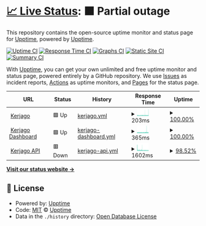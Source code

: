 # [📈 Live Status](https://uptime.kerjago.id): <!--live status--> **🟧 Partial outage**

This repository contains the open-source uptime monitor and status page for [Upptime](https://upptime.js.org), powered by [Upptime](https://github.com/upptime/upptime).

[![Uptime CI](https://github.com/kerjago/upptime/workflows/Uptime%20CI/badge.svg)](https://github.com/kerjago/upptime/actions?query=workflow%3A%22Uptime+CI%22)
[![Response Time CI](https://github.com/kerjago/upptime/workflows/Response%20Time%20CI/badge.svg)](https://github.com/kerjago/upptime/actions?query=workflow%3A%22Response+Time+CI%22)
[![Graphs CI](https://github.com/kerjago/upptime/workflows/Graphs%20CI/badge.svg)](https://github.com/kerjago/upptime/actions?query=workflow%3A%22Graphs+CI%22)
[![Static Site CI](https://github.com/kerjago/upptime/workflows/Static%20Site%20CI/badge.svg)](https://github.com/kerjago/upptime/actions?query=workflow%3A%22Static+Site+CI%22)
[![Summary CI](https://github.com/kerjago/upptime/workflows/Summary%20CI/badge.svg)](https://github.com/kerjago/upptime/actions?query=workflow%3A%22Summary+CI%22)

With [Upptime](https://upptime.js.org), you can get your own unlimited and free uptime monitor and status page, powered entirely by a GitHub repository. We use [Issues](https://github.com/upptime/upptime/issues) as incident reports, [Actions](https://github.com/kerjago/upptime/actions) as uptime monitors, and [Pages](https://uptime.kerjago.id) for the status page.

<!--start: status pages-->
<!-- This summary is generated by Upptime (https://github.com/upptime/upptime) -->
<!-- Do not edit this manually, your changes will be overwritten -->
<!-- prettier-ignore -->
| URL | Status | History | Response Time | Uptime |
| --- | ------ | ------- | ------------- | ------ |
| <img alt="" src="https://icons.duckduckgo.com/ip3/kerjago.id.ico" height="13"> [Kerjago](https://kerjago.id) | 🟩 Up | [kerjago.yml](https://github.com/kerjago/upptime/commits/HEAD/history/kerjago.yml) | <details><summary><img alt="Response time graph" src="./graphs/kerjago/response-time-week.png" height="20"> 203ms</summary><br><a href="https://status.kerjago.id/history/kerjago"><img alt="Response time 631" src="https://img.shields.io/endpoint?url=https%3A%2F%2Fraw.githubusercontent.com%2Fkerjago%2Fupptime%2FHEAD%2Fapi%2Fkerjago%2Fresponse-time.json"></a><br><a href="https://status.kerjago.id/history/kerjago"><img alt="24-hour response time 247" src="https://img.shields.io/endpoint?url=https%3A%2F%2Fraw.githubusercontent.com%2Fkerjago%2Fupptime%2FHEAD%2Fapi%2Fkerjago%2Fresponse-time-day.json"></a><br><a href="https://status.kerjago.id/history/kerjago"><img alt="7-day response time 203" src="https://img.shields.io/endpoint?url=https%3A%2F%2Fraw.githubusercontent.com%2Fkerjago%2Fupptime%2FHEAD%2Fapi%2Fkerjago%2Fresponse-time-week.json"></a><br><a href="https://status.kerjago.id/history/kerjago"><img alt="30-day response time 196" src="https://img.shields.io/endpoint?url=https%3A%2F%2Fraw.githubusercontent.com%2Fkerjago%2Fupptime%2FHEAD%2Fapi%2Fkerjago%2Fresponse-time-month.json"></a><br><a href="https://status.kerjago.id/history/kerjago"><img alt="1-year response time 631" src="https://img.shields.io/endpoint?url=https%3A%2F%2Fraw.githubusercontent.com%2Fkerjago%2Fupptime%2FHEAD%2Fapi%2Fkerjago%2Fresponse-time-year.json"></a></details> | <details><summary><a href="https://status.kerjago.id/history/kerjago">100.00%</a></summary><a href="https://status.kerjago.id/history/kerjago"><img alt="All-time uptime 99.92%" src="https://img.shields.io/endpoint?url=https%3A%2F%2Fraw.githubusercontent.com%2Fkerjago%2Fupptime%2FHEAD%2Fapi%2Fkerjago%2Fuptime.json"></a><br><a href="https://status.kerjago.id/history/kerjago"><img alt="24-hour uptime 100.00%" src="https://img.shields.io/endpoint?url=https%3A%2F%2Fraw.githubusercontent.com%2Fkerjago%2Fupptime%2FHEAD%2Fapi%2Fkerjago%2Fuptime-day.json"></a><br><a href="https://status.kerjago.id/history/kerjago"><img alt="7-day uptime 100.00%" src="https://img.shields.io/endpoint?url=https%3A%2F%2Fraw.githubusercontent.com%2Fkerjago%2Fupptime%2FHEAD%2Fapi%2Fkerjago%2Fuptime-week.json"></a><br><a href="https://status.kerjago.id/history/kerjago"><img alt="30-day uptime 100.00%" src="https://img.shields.io/endpoint?url=https%3A%2F%2Fraw.githubusercontent.com%2Fkerjago%2Fupptime%2FHEAD%2Fapi%2Fkerjago%2Fuptime-month.json"></a><br><a href="https://status.kerjago.id/history/kerjago"><img alt="1-year uptime 99.92%" src="https://img.shields.io/endpoint?url=https%3A%2F%2Fraw.githubusercontent.com%2Fkerjago%2Fupptime%2FHEAD%2Fapi%2Fkerjago%2Fuptime-year.json"></a></details>
| <img alt="" src="https://icons.duckduckgo.com/ip3/dash.kerjago.id.ico" height="13"> [Kerjago Dashboard](https://dash.kerjago.id) | 🟩 Up | [kerjago-dashboard.yml](https://github.com/kerjago/upptime/commits/HEAD/history/kerjago-dashboard.yml) | <details><summary><img alt="Response time graph" src="./graphs/kerjago-dashboard/response-time-week.png" height="20"> 365ms</summary><br><a href="https://status.kerjago.id/history/kerjago-dashboard"><img alt="Response time 775" src="https://img.shields.io/endpoint?url=https%3A%2F%2Fraw.githubusercontent.com%2Fkerjago%2Fupptime%2FHEAD%2Fapi%2Fkerjago-dashboard%2Fresponse-time.json"></a><br><a href="https://status.kerjago.id/history/kerjago-dashboard"><img alt="24-hour response time 359" src="https://img.shields.io/endpoint?url=https%3A%2F%2Fraw.githubusercontent.com%2Fkerjago%2Fupptime%2FHEAD%2Fapi%2Fkerjago-dashboard%2Fresponse-time-day.json"></a><br><a href="https://status.kerjago.id/history/kerjago-dashboard"><img alt="7-day response time 365" src="https://img.shields.io/endpoint?url=https%3A%2F%2Fraw.githubusercontent.com%2Fkerjago%2Fupptime%2FHEAD%2Fapi%2Fkerjago-dashboard%2Fresponse-time-week.json"></a><br><a href="https://status.kerjago.id/history/kerjago-dashboard"><img alt="30-day response time 368" src="https://img.shields.io/endpoint?url=https%3A%2F%2Fraw.githubusercontent.com%2Fkerjago%2Fupptime%2FHEAD%2Fapi%2Fkerjago-dashboard%2Fresponse-time-month.json"></a><br><a href="https://status.kerjago.id/history/kerjago-dashboard"><img alt="1-year response time 775" src="https://img.shields.io/endpoint?url=https%3A%2F%2Fraw.githubusercontent.com%2Fkerjago%2Fupptime%2FHEAD%2Fapi%2Fkerjago-dashboard%2Fresponse-time-year.json"></a></details> | <details><summary><a href="https://status.kerjago.id/history/kerjago-dashboard">100.00%</a></summary><a href="https://status.kerjago.id/history/kerjago-dashboard"><img alt="All-time uptime 99.92%" src="https://img.shields.io/endpoint?url=https%3A%2F%2Fraw.githubusercontent.com%2Fkerjago%2Fupptime%2FHEAD%2Fapi%2Fkerjago-dashboard%2Fuptime.json"></a><br><a href="https://status.kerjago.id/history/kerjago-dashboard"><img alt="24-hour uptime 100.00%" src="https://img.shields.io/endpoint?url=https%3A%2F%2Fraw.githubusercontent.com%2Fkerjago%2Fupptime%2FHEAD%2Fapi%2Fkerjago-dashboard%2Fuptime-day.json"></a><br><a href="https://status.kerjago.id/history/kerjago-dashboard"><img alt="7-day uptime 100.00%" src="https://img.shields.io/endpoint?url=https%3A%2F%2Fraw.githubusercontent.com%2Fkerjago%2Fupptime%2FHEAD%2Fapi%2Fkerjago-dashboard%2Fuptime-week.json"></a><br><a href="https://status.kerjago.id/history/kerjago-dashboard"><img alt="30-day uptime 100.00%" src="https://img.shields.io/endpoint?url=https%3A%2F%2Fraw.githubusercontent.com%2Fkerjago%2Fupptime%2FHEAD%2Fapi%2Fkerjago-dashboard%2Fuptime-month.json"></a><br><a href="https://status.kerjago.id/history/kerjago-dashboard"><img alt="1-year uptime 99.92%" src="https://img.shields.io/endpoint?url=https%3A%2F%2Fraw.githubusercontent.com%2Fkerjago%2Fupptime%2FHEAD%2Fapi%2Fkerjago-dashboard%2Fuptime-year.json"></a></details>
| <img alt="" src="https://icons.duckduckgo.com/ip3/api.kerjago.id.ico" height="13"> [Kerjago API](https://api.kerjago.id/__ping) | 🟥 Down | [kerjago-api.yml](https://github.com/kerjago/upptime/commits/HEAD/history/kerjago-api.yml) | <details><summary><img alt="Response time graph" src="./graphs/kerjago-api/response-time-week.png" height="20"> 1602ms</summary><br><a href="https://status.kerjago.id/history/kerjago-api"><img alt="Response time 1546" src="https://img.shields.io/endpoint?url=https%3A%2F%2Fraw.githubusercontent.com%2Fkerjago%2Fupptime%2FHEAD%2Fapi%2Fkerjago-api%2Fresponse-time.json"></a><br><a href="https://status.kerjago.id/history/kerjago-api"><img alt="24-hour response time 2211" src="https://img.shields.io/endpoint?url=https%3A%2F%2Fraw.githubusercontent.com%2Fkerjago%2Fupptime%2FHEAD%2Fapi%2Fkerjago-api%2Fresponse-time-day.json"></a><br><a href="https://status.kerjago.id/history/kerjago-api"><img alt="7-day response time 1602" src="https://img.shields.io/endpoint?url=https%3A%2F%2Fraw.githubusercontent.com%2Fkerjago%2Fupptime%2FHEAD%2Fapi%2Fkerjago-api%2Fresponse-time-week.json"></a><br><a href="https://status.kerjago.id/history/kerjago-api"><img alt="30-day response time 1527" src="https://img.shields.io/endpoint?url=https%3A%2F%2Fraw.githubusercontent.com%2Fkerjago%2Fupptime%2FHEAD%2Fapi%2Fkerjago-api%2Fresponse-time-month.json"></a><br><a href="https://status.kerjago.id/history/kerjago-api"><img alt="1-year response time 1546" src="https://img.shields.io/endpoint?url=https%3A%2F%2Fraw.githubusercontent.com%2Fkerjago%2Fupptime%2FHEAD%2Fapi%2Fkerjago-api%2Fresponse-time-year.json"></a></details> | <details><summary><a href="https://status.kerjago.id/history/kerjago-api">98.52%</a></summary><a href="https://status.kerjago.id/history/kerjago-api"><img alt="All-time uptime 96.65%" src="https://img.shields.io/endpoint?url=https%3A%2F%2Fraw.githubusercontent.com%2Fkerjago%2Fupptime%2FHEAD%2Fapi%2Fkerjago-api%2Fuptime.json"></a><br><a href="https://status.kerjago.id/history/kerjago-api"><img alt="24-hour uptime 99.84%" src="https://img.shields.io/endpoint?url=https%3A%2F%2Fraw.githubusercontent.com%2Fkerjago%2Fupptime%2FHEAD%2Fapi%2Fkerjago-api%2Fuptime-day.json"></a><br><a href="https://status.kerjago.id/history/kerjago-api"><img alt="7-day uptime 98.52%" src="https://img.shields.io/endpoint?url=https%3A%2F%2Fraw.githubusercontent.com%2Fkerjago%2Fupptime%2FHEAD%2Fapi%2Fkerjago-api%2Fuptime-week.json"></a><br><a href="https://status.kerjago.id/history/kerjago-api"><img alt="30-day uptime 97.34%" src="https://img.shields.io/endpoint?url=https%3A%2F%2Fraw.githubusercontent.com%2Fkerjago%2Fupptime%2FHEAD%2Fapi%2Fkerjago-api%2Fuptime-month.json"></a><br><a href="https://status.kerjago.id/history/kerjago-api"><img alt="1-year uptime 96.65%" src="https://img.shields.io/endpoint?url=https%3A%2F%2Fraw.githubusercontent.com%2Fkerjago%2Fupptime%2FHEAD%2Fapi%2Fkerjago-api%2Fuptime-year.json"></a></details>

<!--end: status pages-->

[**Visit our status website →**](https://uptime.kerjago.id)

## 📄 License

- Powered by: [Upptime](https://github.com/upptime/upptime)
- Code: [MIT](./LICENSE) © [Upptime](https://upptime.js.org)
- Data in the `./history` directory: [Open Database License](https://opendatacommons.org/licenses/odbl/1-0/)
